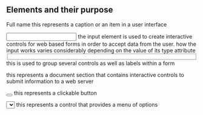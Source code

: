## Elements and their purpose

<label>Full name</label>
this represents a caption or an item in a user interface

<input type="email" name="email">
the input element is used to create interactive controls for web based forms in order to accept data from the user. how the input works varies considerably depending on the value of its type attribute

<fieldset></fieldset>
this is used to group several controls as well as labels within a form

<form></form>
this represents a document section that contains interactive controls to submit information to a web server

<button></button>
this represents a clickable button

<select></select>
this represents a control that provides a menu of options
